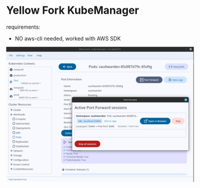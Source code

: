 # Yellow Fork KubeManager

requirements:
* NO aws-cli needed, worked with AWS SDK

![](KubeManager.png)


